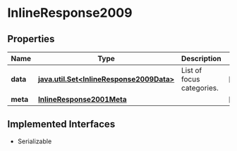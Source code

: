 

# InlineResponse2009


## Properties

Name | Type | Description | Notes
------------ | ------------- | ------------- | -------------
**data** | [**java.util.Set&lt;InlineResponse2009Data&gt;**](InlineResponse2009Data.md) | List of focus categories. |  [optional]
**meta** | [**InlineResponse2001Meta**](InlineResponse2001Meta.md) |  |  [optional]


## Implemented Interfaces

* Serializable


